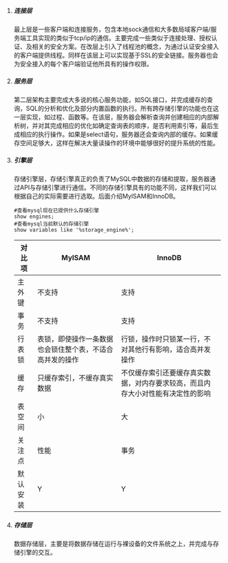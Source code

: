 

1. ##### 连接层

   最上层是一些客户端和连接服务，包含本地sock通信和大多数局域客户端/服务端工具实现的类似于tcp/ip的通信。主要完成一些类似于连接处理、授权认证、及相关的安全方案。在改层上引入了线程池的概念，为通过认证安全接入的客户端提供线程。同样在该层上可以实现基于SSL的安全链接。服务器也会为安全接入的每个客户端验证他所具有的操作权限。

   

2. ##### 服务层

   第二层架构主要完成大多说的核心服务功能，如SQL接口，并完成缓存的查询，SQL的分析和优化及部分内置函数的执行。所有跨存储引擎的功能也在这一层实现，如过程、函数等。在该层，服务器会解析查询并创建相应的内部解析树，并对其完成相应的优化如确定查询表的顺序，是否利用索引等，最后生成相应的执行操作。如果是select语句，服务器还会查询内部的缓存。如果缓存空间足够大，这样在解决大量读操作的环境中能够很好的提升系统的性能。

   

3. ##### 引擎层

   存储引擎层，存储引擎真正的负责了MySQL中数据的存储和提取，服务器通过API与存储引擎进行通信。不同的存储引擎具有的功能不同，这样我们可以根据自己的实际需要进行选取。后面介绍MylSAM和InnoDB。

   ```mysql
   #查看mysql现在已提供什么存储引擎
   show engines;
   #查看mysql当前默认的存储引擎
   show variables like '%storage_engine%';
   
   ```

   | 对比项   | MyISAM                                                   | InnoDB                                                       |
   | -------- | -------------------------------------------------------- | ------------------------------------------------------------ |
   | 主外键   | 不支持                                                   | 支持                                                         |
   | 事务     | 不支持                                                   | 支持                                                         |
   | 行表锁   | 表锁，即使操作一条数据也会锁住整个表，不适合高并发的操作 | 行锁，操作时只锁某一行，不对其他行有影响，适合高并发操作     |
   | 缓存     | 只缓存索引，不缓存真实数据                               | 不仅缓存索引还要缓存真实数据，对内存要求较高，而且内存大小对性能有决定性的影响 |
   | 表空间   | 小                                                       | 大                                                           |
   | 关注点   | 性能                                                     | 事务                                                         |
   | 默认安装 | Y                                                        | Y                                                            |

   

4. ##### 存储层 

   数据存储层，主要是将数据存储在运行与裸设备的文件系统之上，并完成与存储引擎的交互。